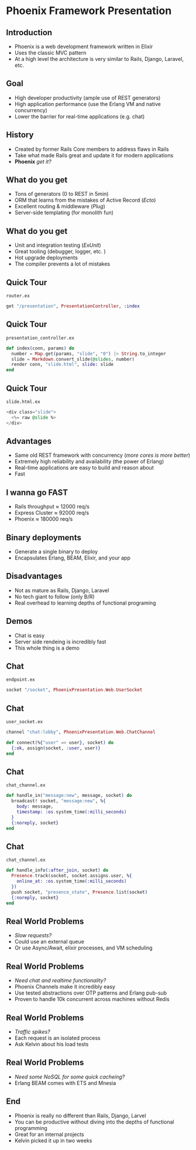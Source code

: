 # Phoenix Framework Presentation

## Introduction

- Phoenix is a web development framework written in Elixir
- Uses the classic MVC pattern
- At a high level the architecture is very similar to Rails, Django, Laravel, etc.

## Goal

- High developer productivity (ample use of REST generators)
- High application performance (use the Erlang VM and native concurrency)
- Lower the barrier for real-time applications (e.g. chat)

## History

- Created by former Rails Core members to address flaws in Rails
- Take what made Rails great and update it for modern applications
- **Phoenix** _get it?_

## What do you get

- Tons of generators (0 to REST in 5min)
- ORM that learns from the mistakes of Active Record (_Ecto_)
- Excellent routing & middleware (_Plug_)
- Server-side templating (for monolith fun)

## What do you get

- Unit and integration testing (_ExUnit_)
- Great tooling (debugger, logger, etc. )
- Hot upgrade deployments
- The compiler prevents a lot of mistakes

## Quick Tour

`router.ex`

```elixir
get "/presentation", PresentationController, :index
```

## Quick Tour

`presentation_controller.ex`

```elixir
def index(conn, params) do
  number = Map.get(params, "slide", "0") |> String.to_integer
  slide = Markdown.convert_slide(@slides, number)
  render conn, "slide.html", slide: slide
end
```

## Quick Tour

`slide.html.ex`

```elixir
<div class="slide">
  <%= raw @slide %>
</div>
```

## Advantages

- Same old REST framework with concurrency (_more cores is more better_)
- Extremely high reliability and availability (the power of Erlang)
- Real-time applications are easy to build and reason about
- Fast

## I wanna go FAST

- Rails throughput ≈ 12000 req/s
- Express Cluster  ≈ 92000 req/s
- Phoenix          ≈ 180000 req/s

## Binary deployments

- Generate a single binary to deploy
- Encapsulates Erlang, BEAM, Elixir, and your app

## Disadvantages

- Not as mature as Rails, Django, Laravel
- No tech giant to follow (only B/R)
- Real overhead to learning depths of functional programing

## Demos

- Chat is easy
- Server side rendeing is incredibly fast
- This whole thing is a demo

## Chat

`endpoint.ex`

```elixir
socket "/socket", PhoenixPresentation.Web.UserSocket
```

## Chat

`user_socket.ex`

```elixir
channel "chat:lobby", PhoenixPresentation.Web.ChatChannel

def connect(%{"user" => user}, socket) do
  {:ok, assign(socket, :user, user)}
end
```

## Chat

`chat_channel.ex`

```elixir
def handle_in("message:new", message, socket) do
  broadcast! socket, "message:new", %{
    body: message,
    timestamp: :os.system_time(:milli_seconds)
  }
  {:noreply, socket}
end
```

## Chat

`chat_channel.ex`

```elixir
def handle_info(:after_join, socket) do
  Presence.track(socket, socket.assigns.user, %{
    online_at: :os.system_time(:milli_seconds)
  })
  push socket, "presence_state", Presence.list(socket)
  {:noreply, socket}
end
```

## Real World Problems

- *Slow requests?*
- Could use an external queue
- Or use Async/Await, elixir processes, and VM scheduling

## Real World Problems

- *Need chat and realtime functionality?*
- Phoenix Channels make it incredibly easy
- Use tested abstractions over OTP patterns and Erlang pub-sub
- Proven to handle 10k concurrent across machines without Redis

## Real World Problems

- *Traffic spikes?*
- Each request is an isolated process
- Ask Kelvin about his load tests

## Real World Problems

- *Need some NoSQL for some quick cacheing?*
- Erlang BEAM comes with ETS and Mnesia

## End

- Phoenix is really no different than Rails, Django, Larvel
- You can be productive without diving into the depths of functional programming
- Great for an internal projects
- Kelvin picked it up in two weeks
